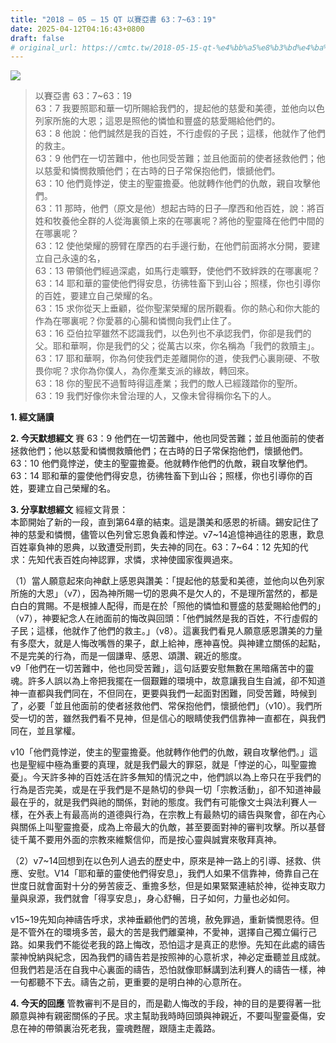 ```yaml
---
title: "2018 – 05 – 15 QT 以賽亞書 63：7~63：19"
date: 2025-04-12T04:16:43+0800
draft: false
# original_url: https://cmtc.tw/2018-05-15-qt-%e4%bb%a5%e8%b3%bd%e4%ba%9e%e6%9b%b8-63%ef%bc%9a763%ef%bc%9a19
---
```


![](/images/qt.jpg)
> 以賽亞書 63：7\~63：19  
> 63：7 我要照耶和華一切所賜給我們的，提起他的慈愛和美德，並他向以色列家所施的大恩；這恩是照他的憐恤和豐盛的慈愛賜給他們的。  
> 63：8 他說：他們誠然是我的百姓，不行虛假的子民；這樣，他就作了他們的救主。  
> 63：9 他們在一切苦難中，他也同受苦難；並且他面前的使者拯救他們；他以慈愛和憐憫救贖他們；在古時的日子常保抱他們，懷搋他們。  
> 63：10 他們竟悖逆，使主的聖靈擔憂。他就轉作他們的仇敵，親自攻擊他們。  
> 63：11 那時，他們（原文是他）想起古時的日子─摩西和他百姓，說：將百姓和牧養他全群的人從海裏領上來的在哪裏呢？將他的聖靈降在他們中間的在哪裏呢？  
> 63：12 使他榮耀的膀臂在摩西的右手邊行動，在他們前面將水分開，要建立自己永遠的名，  
> 63：13 帶領他們經過深處，如馬行走曠野，使他們不致絆跌的在哪裏呢？  
> 63：14 耶和華的靈使他們得安息，彷彿牲畜下到山谷；照樣，你也引導你的百姓，要建立自己榮耀的名。  
> 63：15 求你從天上垂顧，從你聖潔榮耀的居所觀看。你的熱心和你大能的作為在哪裏呢？你愛慕的心腸和憐憫向我們止住了。  
> 63：16 亞伯拉罕雖然不認識我們，以色列也不承認我們，你卻是我們的父。耶和華啊，你是我們的父；從萬古以來，你名稱為「我們的救贖主」。  
> 63：17 耶和華啊，你為何使我們走差離開你的道，使我們心裏剛硬、不敬畏你呢？求你為你僕人，為你產業支派的緣故，轉回來。  
> 63：18 你的聖民不過暫時得這產業；我們的敵人已經踐踏你的聖所。  
> 63：19 我們好像你未曾治理的人，又像未曾得稱你名下的人。

**1. 經文誦讀**

**2.  今天默想經文**
賽 63：9 他們在一切苦難中，他也同受苦難；並且他面前的使者拯救他們；他以慈愛和憐憫救贖他們；在古時的日子常保抱他們，懷搋他們。  
63：10 他們竟悖逆，使主的聖靈擔憂。他就轉作他們的仇敵，親自攻擊他們。  
63：14 耶和華的靈使他們得安息，彷彿牲畜下到山谷；照樣，你也引導你的百姓，要建立自己榮耀的名。

**3. 分享默想經文**
經經文背景：  
本節開始了新的一段，直到第64章的結束。這是讚美和感恩的祈禱。錫安記住了神的慈愛和憐憫，儘管以色列曾忘恩負義和悖逆。v7\~14追憶神過往的恩惠，歎息百姓辜負神的恩典，以致遭受刑罰，失去神的同在。63：7\~64：12 先知的代求：先知代表百姓向神認罪，求憐，求神使國家復興過來。

（1）當人願意起來向神獻上感恩與讚美：「提起他的慈愛和美德，並他向以色列家所施的大恩」（v7），因為神所賜一切的恩典不是欠人的，不是理所當然的，都是白白的賞賜。不是根據人配得，而是在於「照他的憐恤和豐盛的慈愛賜給他們的」（v7），神要紀念人在祂面前的悔改與回頭：「他們誠然是我的百姓，不行虛假的子民；這樣，他就作了他們的救主。」（v8）。這裏我們看見人願意感恩讚美的力量有多麼大，就是人悔改嘴唇的果子，獻上給神，應神喜悅。與神建立關係的起點，不是完美的行為，而是一個謙卑、感恩、頌讚、親近的態度。  
v9「他們在一切苦難中，他也同受苦難」，這句話要安慰無數在黑暗痛苦中的靈魂。許多人誤以為上帝把我擺在一個艱難的環境中，故意讓我自生自滅，卻不知道神一直都與我們同在，不但同在，更要與我們一起面對困難，同受苦難，時候到了，必要「並且他面前的使者拯救他們、常保抱他們，懷搋他們」（v10）。我們所受一切的苦，雖然我們看不見神，但是信心的眼睛使我們信靠神一直都在，與我們同在，並且掌權。

v10「他們竟悖逆，使主的聖靈擔憂。他就轉作他們的仇敵，親自攻擊他們。」這也是聖經中極為重要的真理，就是我們最大的罪惡，就是「悖逆的心，叫聖靈擔憂」。今天許多神的百姓活在許多無知的情況之中，他們誤以為上帝只在乎我們的行為是否完美，或是在乎我們是不是熱切的參與一切「宗教活動」，卻不知道神最最在乎的，就是我們與祂的關係，對祂的態度。我們有可能像文士與法利賽人一樣，在外表上有最高尚的道德與行為，在宗教上有最熱切的禱告與聚會，卻在內心與關係上叫聖靈擔憂，成為上帝最大的仇敵，甚至要面對神的審判攻擊。所以基督徒千萬不要用外面的宗教來維繫信仰，而是按心靈與誠實來敬拜真神。

（2）v7\~14回想到在以色列人過去的歷史中，原來是神一路上的引導、拯救、供應、安慰。V14「耶和華的靈使他們得安息」，我們人如果不信靠神，倚靠自己在世度日就會面對十分的勞苦疲乏、重擔多愁，但是如果緊緊連結於神，從神支取力量與泉源，我們就會「得享安息」，身心舒暢，日子如何，力量也必如何。

v15\~19先知向神禱告呼求，求神垂顧他們的苦境，赦免罪過，重新憐憫恩待。但是不管外在的環境多苦，最大的苦是我們離棄神，不愛神，選擇自己獨立偏行己路。如果我們不能從老我的路上悔改，恐怕這才是真正的悲慘。先知在此處的禱告蒙神悅納與紀念，因為我們的禱告若是按照神的心意祈求，神必定垂聽並且成就。但我們若是活在自我中心裏面的禱告，恐怕就像耶穌講到法利賽人的禱告一樣，神一句都聽不下去。禱告之前，更重要的是明白神的心意所在。

**4. 今天的回應**
管教審判不是目的，而是勸人悔改的手段，神的目的是要得著一批願意與神有親密關係的子民。求主幫助我時時回頭與神親近，不要叫聖靈憂傷，安息在神的帶領裏治死老我，靈魂甦醒，跟隨主走義路。
